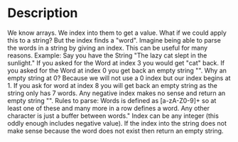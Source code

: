 # Description

We know arrays. We index into them to get a value. What if we could apply this 
to a string? But the index finds a "word". Imagine being able to parse the 
words in a string by giving an index. This can be useful for many reasons.
Example:
Say you have the String "The lazy cat slept in the sunlight."
If you asked for the Word at index 3 you would get "cat" back. If you asked 
for the Word at index 0 you get back an empty string "". Why an empty string 
at 0? Because we will not use a 0 index but our index begins at 1. If you ask 
for word at index 8 you will get back an empty string as the string only has 7 
words. Any negative index makes no sense and return an empty string "".
Rules to parse:
Words is defined as [a-zA-Z0-9]+ so at least one of these and many more in a 
row defines a word.
Any other character is just a buffer between words."
Index can be any integer (this oddly enough includes negative value).
If the index into the string does not make sense because the word does not 
exist then return an empty string.